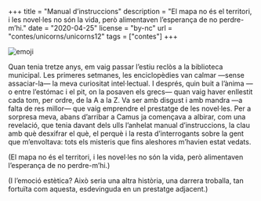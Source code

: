 +++
title = "Manual d’instruccions"
description = "El mapa no és el territori, i les novel·les no són la vida, però alimentaven l’esperança de no perdre-m’hi."
date = "2020-04-25"
license = "by-nc"
url = "contes/unicorns/unicorns12"
tags = ["contes"]
+++

<img class="emoji" alt="emoji" src="/contes/unicorns/twemoji/1f5c4.svg">

Quan tenia tretze anys, em vaig passar l’estiu reclòs a la biblioteca municipal. Les primeres setmanes, les enciclopèdies van calmar —sense assaciar-la— la meva curiositat intel·lectual. I després, quin buit a l’ànima —o entre l’estómac i el pit, on la posaven els grecs— quan vaig haver enllestit cada tom, per ordre, de la A a la Z. Va ser amb disgust i amb mandra —a falta de res millor— que vaig emprendre el prestatge de les novel·les. Per a sorpresa meva, abans d’arribar a Camus ja començava a albirar, com una revelació, que tenia davant dels ulls l’anhelat manual d’instruccions, la clau amb què desxifrar el què, el perquè i la resta d’interrogants sobre la gent que m’envoltava: tots els misteris que fins aleshores m’havien estat vedats.

(El mapa no és el territori, i les novel·les no són la vida, però alimentaven l’esperança de no perdre-m’hi.)

(I l’emoció estètica? Això seria una altra història, una darrera troballa, tan fortuïta com aquesta, esdevinguda en un prestatge adjacent.)
